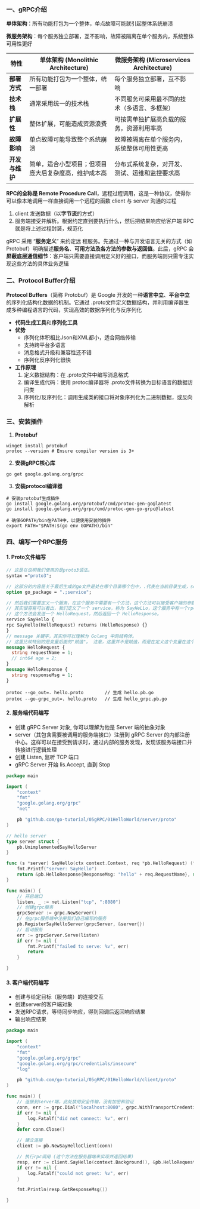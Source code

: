 ### 一、gRPC介绍
**单体架构**：所有功能打包为一个整体，单点故障可能就引起整体系统崩溃

**微服务架构**：每个服务独立部署，互不影响，故障被隔离在单个服务内，系统整体可用性更好


| 特性         | 单体架构 (Monolithic Architecture)       | 微服务架构 (Microservices Architecture) |
|------------| ------------------------------------------------------------ |------------------------------------|
| **部署方式**       | 所有功能打包为一个整体，统一部署 | 每个服务独立部署，互不影响                      |
| **技术栈**        | 通常采用统一的技术栈 | 不同服务可采用最不同的技术（多语言、多框架）             |
| **扩展性** | 整体扩展，可能造成资源浪费 | 可按需单独扩展高负载的服务，资源利用率高               |
| **故障影响** | 单点故障可能导致整个系统崩溃 | 故障被隔离在单个服务内，系统整体可用性更高              |
| **开发与维护**      | 简单，适合小型项目；但项目庞大后复杂度高，维护成本高 | 分布式系统复杂，对开发、测试、运维和监控要求高 |



**RPC的全称是 Remote Procedure Call**，远程过程调用，这是一种协议，使得你可以像本地调用一样直接调用一个远程的函数
client 与 server 沟通的过程
1. client 发送数据（以**字节流**的方式）
2. 服务端接受并解析。根据约定直到要执行什么，然后把结果响应给客户端
   RPC就是将上述过程封装，规范化

gRPC 采用 “**服务定义**” 来约定远 程服务。先通过一种与开发语言无关的方式（如 Protobuf）明确描述**服务名**、**可用方法及各方法的参数与返回值**。此后，gRPC 会**屏蔽底层通信细节**：客户端只需要直接调用定义好的接口，而服务端则只需专注实现这些方法的具体业务逻辑



### 二、Protocol Buffer介绍
**Protocol Buffers**（简称 Protobuf）是 Google 开发的一种**语言中立**、**平台中立**的序列化结构化数据的机制。它通过 .proto文件定义数据结构，并利用编译器生成多种编程语言的代码，实现高效的数据序列化与反序列化
- **代码生成工具**和**序列化工具**
- **优势**
  - 序列化体积相比Json和XML都小，适合网络传输
  - 支持跨平台多语言
  - 消息格式升级和兼容性还不错
  - 序列化反序列化很快
- **工作原理**
  1. 定义数据结构：在 .proto文件中编写消息格式 
  2. 编译生成代码：使用 protoc编译器将 .proto文件转换为目标语言的数据访问类 
  3. 序列化/反序列化：调用生成类的接口将对象序列化为二进制数据，或反向解析

### 三、安装插件
1. **Protobuf**
```shell
winget install protobuf
protoc --version # Ensure compiler version is 3+
```

2. **安装gRPC核心库**
```shell
go get google.golang.org/grpc
```
   
3. **安装protocol编译器**
```shell
# 安装protobuf生成插件
go install google.golang.org/protobuf/cmd/protoc-gen-go@latest
go install google.golang.org/grpc/cmd/protoc-gen-go-grpc@latest

# 确保GOPATH/bin在PATH中，以便使用安装的插件
export PATH="$PATH:$(go env GOPATH)/bin"
```

### 四、编写一个RPC服务

#### 1. Proto文件编写
```protobuf
// 这是在说明我们使用的是proto3语法。
syntax ="proto3";

// 这部分的内容是关于最后生成的go文件是处在哪个目录哪个包中，.代表在当前目录生成，service代表了生成的go文件的包名是service。
option go_package = ".;service";

// 然后我们需要定义一个服务，在这个服务中需要有一个方法，这个方法可以接受客户端的参数，再返回服务端的响应。
// 其实很容易可以看出，我们定义了一个 service，称为 SayHeLLo，这个服务中有一个rpc方法，名为SayHeLLo。
// 这个方法会发送一个 HelloRequest，然后返回一个 HelloResponse。
service SayHello {
rpc SayHello(HelloRequest) returns (HelloResponse) {}
}
// message 关键字，其实你可以理解为 Golang 中的结构体。
// 这里比较特别的是变量后面的"赋值"。 注意，这里并不是赋值，而是在定义这个变量在这个 message 中的位置。
message HelloRequest {
  string requestName = 1;
  // int64 age = 2;
}
message HelloResponse {
  string responseMsg = 1;
}
```

```shell
protoc --go_out=. hello.proto        // 生成 hello.pb.go
protoc --go-grpc_out=. hello.proto   // 生成 hello_grpc.pb.go
```

#### 2. 服务端代码编写
- 创建 gRPC Server 对象, 你可以理解为他是 Server 端的抽象对象
- server（其包含需要被调用的服务端接口）注册到 gRPC Server 的内部注册中心。这样可以在接受到请求时，通过内部的服务发现，发现该服务端接口并转接进行逻辑处理
- 创建 Listen, 监听 TCP 端口
- gRPC Server 开始 lis.Accept, 直到 Stop
```go
package main

import (
	"context"
	"fmt"
	"google.golang.org/grpc"
	"net"

	pb "github.com/go-tutorial/05gRPC/01HelloWorld/server/proto"
)

// hello server
type server struct {
	pb.UnimplementedSayHelloServer
}

func (s *server) SayHello(ctx context.Context, req *pb.HelloRequest) (*pb.HelloResponse, error) {
	fmt.Printf("server: SayHello")
	return &pb.HelloResponse{ResponseMsg: "hello" + req.RequestName}, nil
}

func main() {
	// 开启端口
	listen, _ := net.Listen("tcp", ":8080")
	// 创建grpc服务
	grpcServer := grpc.NewServer()
	// 在grpc服务端中注册我们自己编写的服务
	pb.RegisterSayHelloServer(grpcServer, &server{})
	// 启动服务
	err := grpcServer.Serve(listen)
	if err != nil {
		fmt.Printf("failed to serve: %v", err)
		return
	}

}

```

#### 3. 客户端代码编写
- 创建与给定目标（服务端）的连接交互
- 创建server的客户端对象
- 发送RPC请求，等待同步响应，得到回调后返回响应结果
- 输出响应结果

```go
package main

import (
	"context"
	"fmt"
	"google.golang.org/grpc"
	"google.golang.org/grpc/credentials/insecure"
	"log"

	pb "github.com/go-tutorial/05gRPC/01HelloWorld/client/proto"
)

func main() {
	// 连接到server端，此处禁用安全传输，没有加密和验证
	conn, err := grpc.Dial("localhost:8080", grpc.WithTransportCredentials(insecure.NewCredentials()))
	if err != nil {
		log.Fatalf("did not connect: %v", err)
	}
	defer conn.Close()

	// 建立连接
	client := pb.NewSayHelloClient(conn)

	// 执行rpc调用 (这个方法在服务器端来实现并返回结果)
	resp, err := client.SayHello(context.Background(), &pb.HelloRequest{RequestName: "rpc"})
	if err != nil {
		log.Fatalf("could not greet: %v", err)
	}

	fmt.Println(resp.GetResponseMsg())

}

```